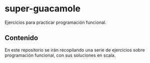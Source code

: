 # super-guacamole
Ejercicios para practicar programación funcional.

## Contenido

En este repositorio se irán recopilando una serie de ejercicios sobre programación funcional, con sus soluciones en scala.
